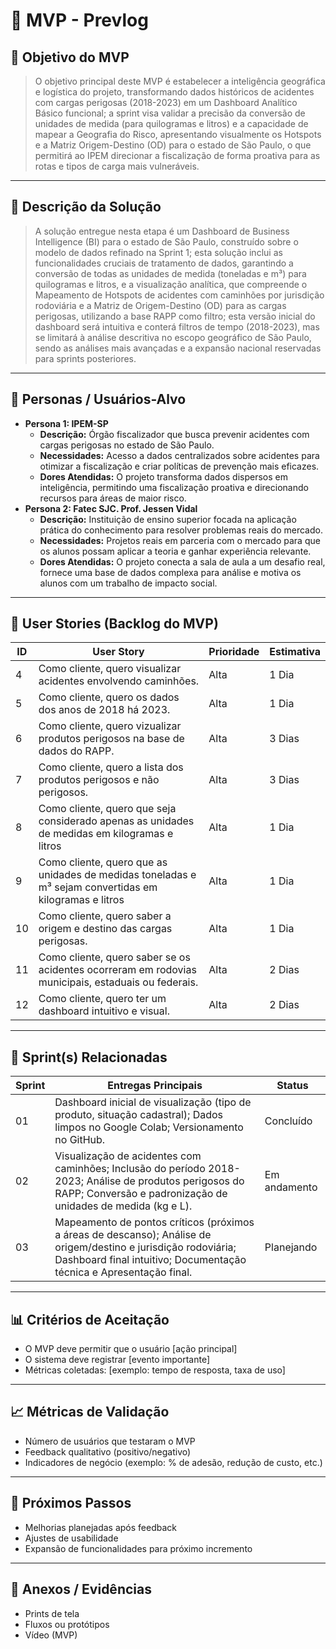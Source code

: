 # 📌 MVP - Prevlog

## 🎯 Objetivo do MVP
> O objetivo principal deste MVP é estabelecer a inteligência geográfica e logística do projeto, transformando dados históricos de acidentes com cargas perigosas (2018-2023) em um Dashboard Analítico Básico funcional; a sprint visa validar a precisão da conversão de unidades de medida (para quilogramas e litros) e a capacidade de mapear a Geografia do Risco, apresentando visualmente os Hotspots e a Matriz Origem-Destino (OD) para o estado de São Paulo, o que permitirá ao IPEM direcionar a fiscalização de forma proativa para as rotas e tipos de carga mais vulneráveis.  
 
---

## 📝 Descrição da Solução
> A solução entregue nesta etapa é um Dashboard de Business Intelligence (BI) para o estado de São Paulo, construído sobre o modelo de dados refinado na Sprint 1; esta solução inclui as funcionalidades cruciais de tratamento de dados, garantindo a conversão de todas as unidades de medida (toneladas e m³) para quilogramas e litros, e a visualização analítica, que compreende o Mapeamento de Hotspots de acidentes com caminhões por jurisdição rodoviária e a Matriz de Origem-Destino (OD) para as cargas perigosas, utilizando a base RAPP como filtro; esta versão inicial do dashboard será intuitiva e conterá filtros de tempo (2018-2023), mas se limitará à análise descritiva no escopo geográfico de São Paulo, sendo as análises mais avançadas e a expansão nacional reservadas para sprints posteriores.    

---

## 👥 Personas / Usuários-Alvo
- **Persona 1: IPEM-SP**
    * **Descrição:** Órgão fiscalizador que busca prevenir acidentes com cargas perigosas no estado de São Paulo.
    * **Necessidades:** Acesso a dados centralizados sobre acidentes para otimizar a fiscalização e criar políticas de prevenção mais eficazes.
    * **Dores Atendidas:** O projeto transforma dados dispersos em inteligência, permitindo uma fiscalização proativa e direcionando recursos para áreas de maior risco.  
- **Persona 2: Fatec SJC. Prof. Jessen Vidal**
    * **Descrição:** Instituição de ensino superior focada na aplicação prática do conhecimento para resolver problemas reais do mercado.
    * **Necessidades:** Projetos reais em parceria com o mercado para que os alunos possam aplicar a teoria e ganhar experiência relevante.
    * **Dores Atendidas:** O projeto conecta a sala de aula a um desafio real, fornece uma base de dados complexa para análise e motiva os alunos com um trabalho de impacto social.  

---

## 🔑 User Stories (Backlog do MVP)
| ID  | User Story                                                                 | Prioridade | Estimativa |
|-----|-----------------------------------------------------------------------------|------------|------------|
| 4 | Como cliente, quero visualizar acidentes envolvendo caminhões.         | Alta       | 1 Dia   |
| 5 | Como cliente, quero os dados dos anos de 2018 há 2023.         | Alta      | 1 Dia   |
| 6 |Como cliente, quero vizualizar produtos perigosos na base de dados do RAPP.| Alta | 3 Dias |
| 7 | Como cliente, quero a lista dos produtos perigosos e não perigosos. | Alta | 3 Dias |
| 8 | Como cliente, quero que seja considerado apenas as unidades de medidas em kilogramas e litros | Alta | 1 Dia |
| 9 | Como cliente, quero que as unidades de medidas toneladas e m³ sejam convertidas em kilogramas e litros | Alta | 1 Dia |
| 10 | Como cliente, quero saber a origem e destino das cargas perigosas. | Alta | 1 Dia |
| 11 | Como cliente, quero saber se os acidentes ocorreram em rodovias municipais, estaduais ou federais. | Alta | 2 Dias |
| 12 | Como cliente, quero ter um dashboard intuitivo e visual. | Alta | 2 Dias |

---

## 📅 Sprint(s) Relacionadas
| Sprint | Entregas Principais                          | Status   |
|--------|----------------------------------------------|----------|
| 01     | Dashboard inicial de visualização (tipo de produto, situação cadastral); Dados limpos no Google Colab; Versionamento no GitHub.                        | Concluído|
| 02     | Visualização de acidentes com caminhões; Inclusão do período 2018-2023; Análise de produtos perigosos do RAPP; Conversão e padronização de unidades de medida (kg e L).                           | Em andamento |
| 03     | Mapeamento de pontos críticos (próximos a áreas de descanso); Análise de origem/destino e jurisdição rodoviária; Dashboard final intuitivo; Documentação técnica e Apresentação final.                          | Planejando |

---

## 📊 Critérios de Aceitação
- O MVP deve permitir que o usuário [ação principal]  
- O sistema deve registrar [evento importante]  
- Métricas coletadas: [exemplo: tempo de resposta, taxa de uso]  

---

## 📈 Métricas de Validação
- Número de usuários que testaram o MVP  
- Feedback qualitativo (positivo/negativo)  
- Indicadores de negócio (exemplo: % de adesão, redução de custo, etc.)  

---

## 🚀 Próximos Passos
- Melhorias planejadas após feedback  
- Ajustes de usabilidade  
- Expansão de funcionalidades para próximo incremento  

---

## 📂 Anexos / Evidências
- Prints de tela  
- Fluxos ou protótipos  
- Vídeo (MVP)  

